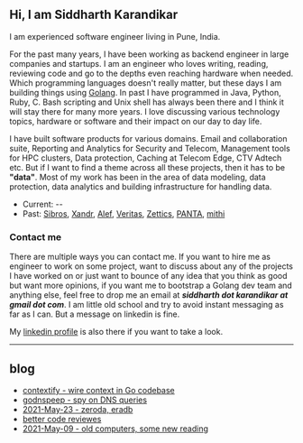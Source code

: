 ## Hi, I am Siddharth Karandikar
I am experienced software engineer living in Pune, India.

For the past many years, I have been working as backend engineer in large companies and startups. I am an engineer who loves writing, reading, reviewing code and go to the depths even reaching hardware when needed. Which programming languages doesn't really matter, but these days I am building things using [Golang](https://golang.org/). In past I have programmed in Java, Python, Ruby, C. Bash scripting and Unix shell has always been there and I think it will stay there for many more years. I love discussing various technology topics, hardware or software and their impact on our day to day life.

I have built software products for various domains. Email and collaboration suite, Reporting and Analytics for Security and Telecom, Management tools for HPC clusters, Data protection, Caching at Telecom Edge, CTV Adtech etc. But if I want to find a theme across all these projects, then it has to be **"data"**. Most of my work has been in the area of data modeling, data protection, data analytics and building infrastructure for handling data.

* Current: --
* Past: [Sibros](https://www.sibros.tech/), [Xandr](https://www.xandr.com/), [Alef](https://alefedge.com/), [Veritas](https://www.veritas.com/), [Zettics](https://www.linkedin.com/company/zettics/about/), [PANTA](https://en.wikipedia.org/wiki/PANTA), [mithi](https://www.mithi.com/)


### Contact me
There are multiple ways you can contact me. If you want to hire me as engineer to work on some project, want to discuss about any of the projects I have worked on or just want to bounce of any idea that you think as good but want more opinions, if you want me to bootstrap a Golang dev team and anything else, feel free to drop me an email at **_siddharth dot karandikar at gmail dot com_**. I am little old school and try to avoid instant messaging as far as I can. But a message on linkedin is fine.

My [linkedin profile](https://www.linkedin.com/in/siddharth178/) is also there if you want to take a look.


----
## blog
* [contextify - wire context in Go codebase](contextify.md)
* [godnspeep - spy on DNS queries](blog/godnspeep.md)
* [2021-May-23 - zeroda, eradb](blog/2021-MAY-23.md)
* [better code reviewes](blog/mrs-prs.md)
* [2021-May-09 - old computers, some new reading](blog/2021-MAY-09.md)
